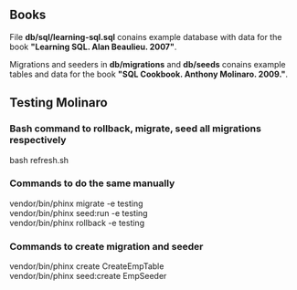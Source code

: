 ## Books
File **db/sql/learning-sql.sql** conains example database with data for the book **"Learning SQL. Alan Beaulieu. 2007"**.  
  
Migrations and seeders in **db/migrations** and **db/seeds** conains example tables and data for the book **"SQL
Cookbook. Anthony Molinaro. 2009."**.  
  
## Testing Molinaro
### Bash command to rollback, migrate, seed all migrations respectively
bash refresh.sh  

### Commands to do the same manually
vendor/bin/phinx migrate -e testing  
vendor/bin/phinx seed:run -e testing  
vendor/bin/phinx rollback -e testing  

### Commands to create migration and seeder
vendor/bin/phinx create CreateEmpTable  
vendor/bin/phinx seed:create EmpSeeder  

